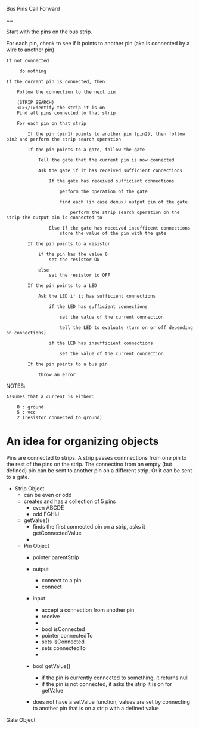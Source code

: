 
Bus Pins Call Forward

==

Start with the pins on the bus strip.

For each pin, check to see if it points to another pin (aka is connected by a wire to another pin)

	If not connected

		 do nothing

	If the current pin is connected, then
		
		Follow the connection to the next pin

		(STRIP SEARCH)
		<I></I>dentify the strip it is on
		Find all pins connected to that strip

		For each pin on that strip

			If the pin (pin1) points to another pin (pin2), then follow pin2 and perform the strip search operation

			If the pin points to a gate, follow the gate

				Tell the gate that the current pin is now connected

				Ask the gate if it has received sufficient connections

					If the gate has received sufficient connections

						perform the operation of the gate

						find each (in case demux) output pin of the gate

							perform the strip search operation on the strip the output pin is connected to

					Else If the gate has received insufficent connections
						store the value of the pin with the gate

			If the pin points to a resistor

				if the pin has the value 0
					set the resistor ON

				else
					set the resistor to OFF

			If the pin points to a LED

				Ask the LED if it has sufficient connections

					if the LED has sufficient connections

						set the value of the current connection

						tell the LED to evaluate (turn on or off depending on connections)

					if the LED has insufficient connections

						set the value of the current connection

			If the pin points to a bus pin

				throw an error


NOTES:

	Assumes that a current is either:

		0 : ground
		5 : vcc
		2 (resistor connected to ground)



An idea for organizing objects
==

Pins are connected to strips. A strip passes connnections from one pin to the rest of the pins on the strip. The connectino from an empty (but defined) pin can be sent to another pin on a different strip. Or it can be sent to a gate.

- Strip Object
	- can be even or odd
	- creates and has a collection of 5 pins
		- even ABCDE
		- odd FGHIJ
	- getValue()
		- finds the first connected pin on a strip, asks it getConnectedValue
		- 
	- Pin Object
		- pointer parentStrip
		- output
			- connect to a pin
			- connect
		- input
			- accept a connection from another pin
			- receive
			- 
			- bool isConnected
			- pointer connectedTo
			- sets isConnected
			- sets connectedTo
			- 
		- bool getValue()
			- if the pin is currently connected to something, it returns null
			- if the pin is not connected, it asks the strip it is on for getValue

		- does not have a setValue function, values are set by connecting to another pin that is on a strip with a defined value

Gate Object